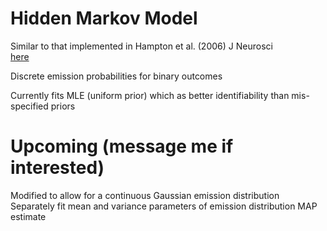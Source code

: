 # Hidden Markov Model

Similar to that implemented in Hampton et al. (2006) J Neurosci  
[here](https://www.jneurosci.org/content/26/32/8360)  

Discrete emission probabilities for binary outcomes

Currently fits MLE (uniform prior) which as better identifiability than mis-specified priors

# Upcoming (message me if interested)
Modified to allow for a continuous Gaussian emission distribution  
Separately fit mean and variance parameters of emission distribution
MAP estimate

